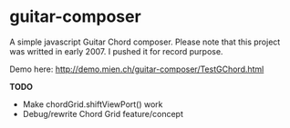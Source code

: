 guitar-composer
===============

A simple javascript Guitar Chord composer. Please note that this project was writted in early 2007. I pushed it for record purpose.

Demo here: http://demo.mien.ch/guitar-composer/TestGChord.html

**TODO**
- Make chordGrid.shiftViewPort() work
- Debug/rewrite Chord Grid feature/concept
